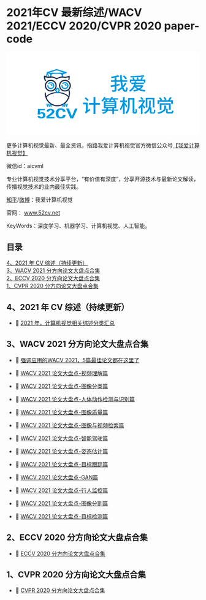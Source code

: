 # 2021年CV 最新综述/WACV 2021/ECCV 2020/CVPR 2020 paper-code

<div align="center">
  <img src="image/52CV1.png" width="600"/>
</div>


更多计算机视觉最新、最全资讯，指路我爱计算机视觉官方微信公众号[【我爱计算机视觉】](https://mp.weixin.qq.com/s/BxzK_MR372BsF_p81Tdx1A)

微信id：aicvml

专业计算机视觉技术分享平台，“有价值有深度”，分享开源技术与最新论文解读，传播视觉技术的业内最佳实践。

[知乎](https://www.zhihu.com/people/52cv)/[微博](https://weibo.com/CVML/profile?rightmod=1&wvr=6&mod=personinfo)：我爱计算机视觉

官网： www.52cv.net

KeyWords：深度学习、机器学习、计算机视觉、人工智能。

## 目录

[4、2021 年 CV 综述（持续更新）](4#)<br>
[3、WACV 2021 分方向论文大盘点合集](3#)<br>
[2、ECCV 2020 分方向论文大盘点合集](2#)<br>
[1、CVPR 2020 分方向论文大盘点合集](1#)<br>

<a name="4">

## 4、2021 年 CV 综述（持续更新）

-  📜 [2021 年，计算机视觉相关综述分类汇总](https://github.com/52CV/2021-CV-Survey)

<a name="3">

## 3、WACV 2021 分方向论文大盘点合集

-  📜 [强调应用的WACV 2021，5篇最佳论文都在这里了](https://zhuanlan.zhihu.com/p/352042288)

-  📜 [WACV 2021 论文大盘点-视频理解篇](https://zhuanlan.zhihu.com/p/349956079)

-  📜 [WACV 2021 论文大盘点-图像分类篇](https://zhuanlan.zhihu.com/p/349768994)

-  📜 [WACV 2021 论文大盘点-人体动作检测与识别篇](https://zhuanlan.zhihu.com/p/349204409)

-  📜 [WACV 2021 论文大盘点-图像质量篇](https://zhuanlan.zhihu.com/p/348695402)

-  📜 [WACV 2021 论文大盘点-图像与视频检索篇](https://zhuanlan.zhihu.com/p/348494198)

-  📜 [WACV 2021 论文大盘点-智能驾驶篇](https://zhuanlan.zhihu.com/p/348493677)

-  📜 [WACV 2021 论文大盘点-姿态估计篇](https://zhuanlan.zhihu.com/p/347574252)

-  📜 [WACV 2021 论文大盘点-目标跟踪篇](https://zhuanlan.zhihu.com/p/347303230)

-  📜 [WACV 2021 论文大盘点-GAN篇](https://zhuanlan.zhihu.com/p/347032297)

-  📜 [WACV 2021 论文大盘点-行人监控篇](https://zhuanlan.zhihu.com/p/346133693)

-  📜 [WACV 2021 论文大盘点-图像分割篇](https://zhuanlan.zhihu.com/p/345861558)

-  📜 [WACV 2021 论文大盘点-目标检测篇](https://zhuanlan.zhihu.com/p/345311150)


<a name="2">
  
## 2、ECCV 2020 分方向论文大盘点合集

-  📜 [ECCV 2020 分方向论文大盘点合集](https://github.com/52CV/ECCV-2020-Papers)

<a name="1">

## 1、CVPR 2020 分方向论文大盘点合集

-  📜 [CVPR 2020 分方向论文大盘点合集](https://github.com/52CV/CVPR-2020-Papers)
